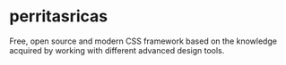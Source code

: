 # perritasricas
Free, open source and modern CSS framework based on the knowledge acquired by working with different advanced design tools. 
